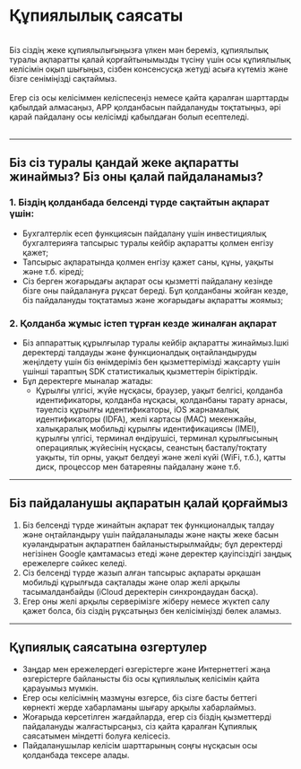 # Құпиялылық саясаты
<br>
Біз сіздің жеке құпиялылығыңызға үлкен мән береміз, құпиялылық туралы ақпаратты қалай қорғайтынымызды түсіну үшін осы құпиялылық келісімін оқып шығыңыз, сізбен консенсусқа жетуді асыға күтеміз және бізге сеніміңізді сақтаймыз.
<br><br>Егер сіз осы келісіммен келіспесеңіз немесе қайта қаралған шарттарды қабылдай алмасаңыз, APP қолданбасын пайдалануды тоқтатыңыз, әрі қарай пайдалану осы келісімді қабылдаған болып есептеледі.
<br><br>

***

## Біз сіз туралы қандай жеке ақпаратты жинаймыз? Біз оны қалай пайдаланамыз?
### 1. Біздің қолданбада белсенді түрде сақтайтын ақпарат үшін:
   - Бухгалтерлік есеп функциясын пайдалану үшін инвестициялық бухгалтерияға тапсырыс туралы кейбір ақпаратты қолмен енгізу қажет;
   - Тапсырыс ақпаратында қолмен енгізу қажет саны, құны, уақыты және т.б. кіреді;
   - Сіз берген жоғарыдағы ақпарат осы қызметті пайдалану кезінде бізге оны пайдалануға рұқсат береді. Бұл қолданбаны жойған кезде, біз пайдалануды тоқтатамыз және жоғарыдағы ақпаратты жоямыз;

### 2. Қолданба жұмыс істеп тұрған кезде жиналған ақпарат
   - Біз аппараттық құрылғылар туралы кейбір ақпаратты жинаймыз.Ішкі деректерді талдауды және функционалдық оңтайландыруды жеңілдету үшін біз өнімдеріміз бен қызметтерімізді жақсарту үшін үшінші тараптың SDK статистикалық қызметтерін біріктірдік.
   - Бұл деректерге мыналар жатады:
      - Құрылғы үлгісі, жүйе нұсқасы, браузер, уақыт белгісі, қолданба идентификаторы, қолданба нұсқасы, қолданбаны тарату арнасы, тәуелсіз құрылғы идентификаторы, iOS жарнамалық идентификаторы (IDFA), желі картасы (MAC) мекенжайы, халықаралық мобильді құрылғы идентификациясы (IMEI), құрылғы үлгісі, терминал өндірушісі, терминал құрылғысының операциялық жүйесінің нұсқасы, сеанстың басталу/тоқтату уақыты, тіл орны, уақыт белдеуі және желі күйі (WiFi, т.б.), қатты диск, процессор мен батареяны пайдалану және т.б.

***
## Біз пайдаланушы ақпаратын қалай қорғаймыз
   1. Біз белсенді түрде жинайтын ақпарат тек функционалдық талдау және оңтайландыру үшін пайдаланылады және нақты жеке басын куәландыратын ақпаратпен байланыстырылмайды; бұл деректерді негізінен Google қамтамасыз етеді және деректер қауіпсіздігі заңдық ережелерге сәйкес келеді.
   2. Сіз белсенді түрде жазып алған тапсырыс ақпараты әрқашан мобильді құрылғыда сақталады және олар желі арқылы тасымалданбайды (iCloud деректерін синхрондаудан басқа).
   3. Егер оны желі арқылы серверімізге жіберу немесе жүктеп салу қажет болса, біз сіздің рұқсатыңыз бен келісіміңізді бөлек аламыз.
***
## Құпиялық саясатына өзгертулер
   - Заңдар мен ережелердегі өзгерістерге және Интернеттегі жаңа өзгерістерге байланысты біз осы құпиялылық келісімін қайта қарауымыз мүмкін.
   - Егер осы келісімнің мазмұны өзгерсе, біз сізге басты беттегі көрнекті жерде хабарламаны шығару арқылы хабарлаймыз.
   - Жоғарыда көрсетілген жағдайларда, егер сіз біздің қызметтерді пайдалануды жалғастырсаңыз, сіз қайта қаралған Құпиялық саясатымен міндетті болуға келісесіз.
   - Пайдаланушылар келісім шарттарының соңғы нұсқасын осы қолданбада тексере алады.
